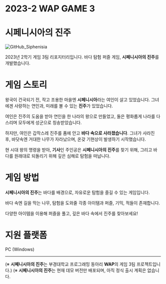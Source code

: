 # 2023-2 WAP GAME 3
# 시페니시아의 진주

![GitHub_Siphenisia](https://github.com/pknu-wap/2023_2_Game_Team_3/assets/61517039/4e7b9390-54ce-4f7c-aac3-8a05984f8112)

2023년 2학기 게임 3팀 리포지터리입니다.
바다 탐험 퍼즐 게임, **시페니시아의 진주**를 개발했습니다.

# 게임 스토리
왕국이 건국되기 전, 작고 조용한 마을엔 **시페니시아**라는 여인이 살고 있었습니다.
그녀에겐 사랑하는 연인과, 미래를 볼 수 있는 **진주**가 있었습니다.

여인은 진주의 도움을 받아 연인을 한 나라의 왕으로 만들었고, 둘은 평화롭게 나라를 다스리며 모두에게 성군으로 칭송받았습니다.

하지만, 여인은 갑작스레 진주를 품에 안고 **바다 속으로 사라졌습니다**. 그녀가 사라진 후, 바닷속엔 거대한 나무가 자라났으며, 온갖 기현상이 발생하기 시작했습니다.

현 시대 왕의 명령을 받아, **기사**인 주인공은 **시페니시아의 진주**를 찾기 위해, 그리고 바다를 원래대로 되돌리기 위해 깊은 심해로 탐험을 떠납니다.

# 게임 방법
**시페니시아의 진주**는 바다를 배경으로, 자유로운 탐험을 즐길 수 있는 게임입니다.

바다 속엔 길을 막는 나무, 탐험을 도와줄 각종 아이템과 퍼즐, 기믹, 적들이 존재합니다.

다양한 아이템을 이용해 퍼즐을 풀고, 깊은 바다 속에서 진주를 찾아보세요!

# 지원 플랫폼
PC (Windows)

---
(※ **시페니시아의 진주**는 부경대학교 프로그래밍 동아리 **WAP**의 게임 3팀 프로젝트입니다.)
(※ **시페니시아의 진주**는 현재 데모 버전만 배포되며, 아직 정식 출시 계획은 없습니다.
